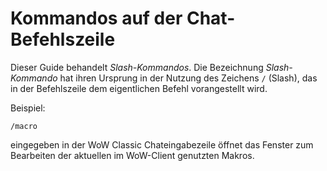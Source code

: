 # Kommandos auf der Chat-Befehlszeile

Dieser Guide behandelt *Slash-Kommandos*.
Die Bezeichnung *Slash-Kommando* hat ihren Ursprung in der Nutzung des Zeichens `/` (Slash),
das in der Befehlszeile dem eigentlichen Befehl vorangestellt wird.

Beispiel:
```
/macro
```

eingegeben in der WoW Classic Chateingabezeile öffnet das Fenster zum Bearbeiten der aktuellen im WoW-Client genutzten Makros.
